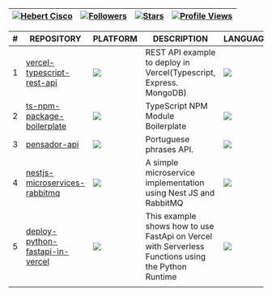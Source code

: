 | [![Hebert Cisco](https://img.shields.io/badge/HB-HEBERT%20CISCO-blue)](#) | [![Followers](https://img.shields.io/github/followers/hebertcisco)](#Followers) | [![Stars](https://img.shields.io/github/stars/hebertcisco?label=Profile%20Stars&logo=Profile%20stars&logoColor=b)](#ProfileStars) | [![Profile Views](https://komarev.com/ghpvc/?username=hebertcisco&color=red)](#ProfileViews) |
--| --| --| --|

| # | REPOSITORY | PLATFORM | DESCRIPTION | LANGUAGE | STARS
-- | -- | -- | -- | -- | -- |
| 1 | [vercel-typescript-rest-api](https://github.com/hebertcisco/vercel-typescript-rest-api) | ![](https://img.shields.io/badge/Vercel-000000?style=flat&logo=vercel&logoColor=white) | REST API example to deploy in Vercel(Typescript, Express. MongoDB) | ![](https://img.shields.io/badge/TypeScript-007ACC?style=flat&logo=typescript&logoColor=white) | ![](https://img.shields.io/github/stars/hebertcisco/vercel-typescript-rest-api)
| 2 | [ts-npm-package-boilerplate](https://github.com/hebertcisco/ts-npm-package-boilerplate) | ![](https://img.shields.io/badge/Node.js-43853D?style=flat&logo=node.js&logoColor=white) | TypeScript NPM Module Boilerplate | ![](https://img.shields.io/badge/TypeScript-007ACC?style=flat&logo=typescript&logoColor=white) | ![](https://img.shields.io/github/stars/hebertcisco/ts-npm-package-boilerplate)
| 3 | [pensador-api](https://github.com/hebertcisco/pensador-api) | ![](https://img.shields.io/badge/Vercel-000000?style=flat&logo=vercel&logoColor=white) | Portuguese phrases API. | ![](https://img.shields.io/badge/TypeScript-007ACC?style=flat&logo=typescript&logoColor=white) | ![](https://img.shields.io/github/stars/hebertcisco/pensador-api)
| 4 | [nestjs-microservices-rabbitmq](https://github.com/hebertcisco/nestjs-microservices-rabbitmq) | ![](https://img.shields.io/badge/Node.js-43853D?style=flat&logo=node.js&logoColor=white) | A simple microservice implementation using Nest JS and RabbitMQ | ![](https://img.shields.io/badge/TypeScript-007ACC?style=flat&logo=typescript&logoColor=white) | ![](https://img.shields.io/github/stars/hebertcisco/nestjs-microservices-rabbitmq)
| 5 | [deploy-python-fastapi-in-vercel](https://github.com/hebertcisco/deploy-python-fastapi-in-vercel) | ![](https://img.shields.io/badge/Python-3776AB?style=flat&logo=python&logoColor=white) | This example shows how to use FastApi on Vercel with Serverless Functions using the Python Runtime | ![](https://img.shields.io/badge/Python-3776AB?style=flat&logo=python&logoColor=white) | ![](https://img.shields.io/github/stars/hebertcisco/deploy-python-fastapi-in-vercel)
|  | |  |  |  | |
